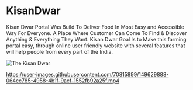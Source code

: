 # KisanDwar
Kisan Dwar Portal Was Build To Deliver Food In Most Easy and Accessible Way For Everyone. A Place Where Customer Can Come To Find &amp; Discover Anything &amp; Everything They Want. Kisan Dwar Goal Is to Make this farming portal easy, through online user friendly website with several features that will help people from every part of the India.


![The Kisan Dwar](https://user-images.githubusercontent.com/70815899/149520386-6b138763-a70f-4873-abf5-1f5d08da4857.png)


https://user-images.githubusercontent.com/70815899/149629888-064cc785-4958-4b1f-9acf-1552fb92a25f.mp4


